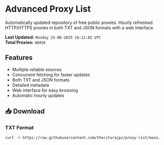 # Advanced Proxy List

Automatically updated repository of free public proxies. Hourly refreshed HTTP/HTTPS proxies in both TXT and JSON formats with a web interface.

**Last Updated:** `Monday 25-08-2025 16:11:02 UTC`  
**Total Proxies:** `40450`

## Features
- Multiple reliable sources
- Concurrent fetching for faster updates
- Both TXT and JSON formats
- Detailed metadata
- Web interface for easy browsing
- Automatic hourly updates

## 📥 Download

### TXT Format
```bash
curl -O https://raw.githubusercontent.com/theriturajps/proxy-list/main/proxies.txt